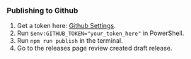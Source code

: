 ### Publishing to Github
1. Get a token here: [Github Settings](https://github.com/settings/tokens/new?scopes=repo).
2. Run `$env:GITHUB_TOKEN="your_token_here"` in PowerShell.
3. Run `npm run publish` in the terminal.
4. Go to the releases page review created draft release.